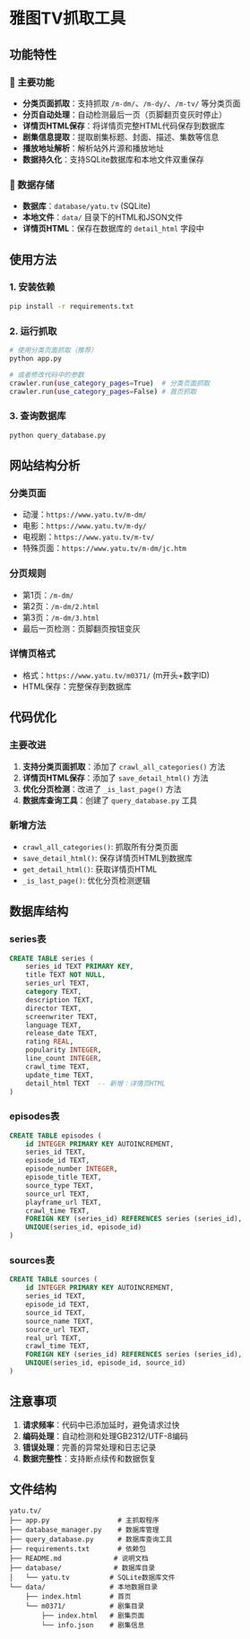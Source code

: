 # 雅图TV抓取工具

## 功能特性

### 🎯 主要功能
- **分类页面抓取**：支持抓取 `/m-dm/`、`/m-dy/`、`/m-tv/` 等分类页面
- **分页自动处理**：自动检测最后一页（页脚翻页变灰时停止）
- **详情页HTML保存**：将详情页完整HTML代码保存到数据库
- **剧集信息提取**：提取剧集标题、封面、描述、集数等信息
- **播放地址解析**：解析站外片源和播放地址
- **数据持久化**：支持SQLite数据库和本地文件双重保存

### 📁 数据存储
- **数据库**：`database/yatu.tv` (SQLite)
- **本地文件**：`data/` 目录下的HTML和JSON文件
- **详情页HTML**：保存在数据库的 `detail_html` 字段中

## 使用方法

### 1. 安装依赖
```bash
pip install -r requirements.txt
```

### 2. 运行抓取
```bash
# 使用分类页面抓取（推荐）
python app.py

# 或者修改代码中的参数
crawler.run(use_category_pages=True)  # 分类页面抓取
crawler.run(use_category_pages=False) # 首页抓取
```

### 3. 查询数据库
```bash
python query_database.py
```

## 网站结构分析

### 分类页面
- 动漫：`https://www.yatu.tv/m-dm/`
- 电影：`https://www.yatu.tv/m-dy/`
- 电视剧：`https://www.yatu.tv/m-tv/`
- 特殊页面：`https://www.yatu.tv/m-dm/jc.htm`

### 分页规则
- 第1页：`/m-dm/`
- 第2页：`/m-dm/2.html`
- 第3页：`/m-dm/3.html`
- 最后一页检测：页脚翻页按钮变灰

### 详情页格式
- 格式：`https://www.yatu.tv/m0371/` (m开头+数字ID)
- HTML保存：完整保存到数据库

## 代码优化

### 主要改进
1. **支持分类页面抓取**：添加了 `crawl_all_categories()` 方法
2. **详情页HTML保存**：添加了 `save_detail_html()` 方法
3. **优化分页检测**：改进了 `_is_last_page()` 方法
4. **数据库查询工具**：创建了 `query_database.py` 工具

### 新增方法
- `crawl_all_categories()`: 抓取所有分类页面
- `save_detail_html()`: 保存详情页HTML到数据库
- `get_detail_html()`: 获取详情页HTML
- `_is_last_page()`: 优化分页检测逻辑

## 数据库结构

### series表
```sql
CREATE TABLE series (
    series_id TEXT PRIMARY KEY,
    title TEXT NOT NULL,
    series_url TEXT,
    category TEXT,
    description TEXT,
    director TEXT,
    screenwriter TEXT,
    language TEXT,
    release_date TEXT,
    rating REAL,
    popularity INTEGER,
    line_count INTEGER,
    crawl_time TEXT,
    update_time TEXT,
    detail_html TEXT  -- 新增：详情页HTML
)
```

### episodes表
```sql
CREATE TABLE episodes (
    id INTEGER PRIMARY KEY AUTOINCREMENT,
    series_id TEXT,
    episode_id TEXT,
    episode_number INTEGER,
    episode_title TEXT,
    source_type TEXT,
    source_url TEXT,
    playframe_url TEXT,
    crawl_time TEXT,
    FOREIGN KEY (series_id) REFERENCES series (series_id),
    UNIQUE(series_id, episode_id)
)
```

### sources表
```sql
CREATE TABLE sources (
    id INTEGER PRIMARY KEY AUTOINCREMENT,
    series_id TEXT,
    episode_id TEXT,
    source_id TEXT,
    source_name TEXT,
    source_url TEXT,
    real_url TEXT,
    crawl_time TEXT,
    FOREIGN KEY (series_id) REFERENCES series (series_id),
    UNIQUE(series_id, episode_id, source_id)
)
```

## 注意事项

1. **请求频率**：代码中已添加延时，避免请求过快
2. **编码处理**：自动检测和处理GB2312/UTF-8编码
3. **错误处理**：完善的异常处理和日志记录
4. **数据完整性**：支持断点续传和数据恢复

## 文件结构

```
yatu.tv/
├── app.py                 # 主抓取程序
├── database_manager.py    # 数据库管理
├── query_database.py      # 数据库查询工具
├── requirements.txt       # 依赖包
├── README.md             # 说明文档
├── database/             # 数据库目录
│   └── yatu.tv          # SQLite数据库文件
└── data/                # 本地数据目录
    ├── index.html       # 首页
    └── m0371/           # 剧集目录
        ├── index.html   # 剧集页面
        └── info.json    # 剧集信息
``` 